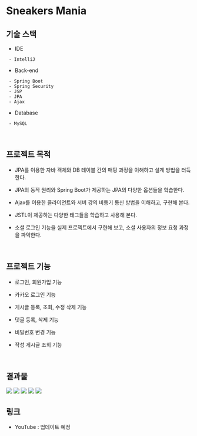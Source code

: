 # Sneakers Mania

## 기술 스택
* IDE
```
 - IntelliJ
```
* Back-end
```
 - Spring Boot
 - Spring Security
 - JSP
 - JPA
 - Ajax
```
* Database
```
 - MySQL
```
</br>

## 프로젝트 목적
* JPA를 이용한 자바 객체와 DB 테이블 간의 매핑 과정을 이해하고 설계 방법을 터득한다.

* JPA의 동작 원리와 Spring Boot가 제공하는 JPA의 다양한 옵션들을 학습한다.

* Ajax를 이용한 클라이언트와 서버 강의 비동기 통신 방법을 이해하고, 구현해 본다.

* JSTL이 제공하는 다양한 태그들을 학습하고 사용해 본다.

* 소셜 로그인 기능을 실제 프로젝트에서 구현해 보고, 소셜 사용자의 정보 요청 과정을 파악한다.
</br>

## 프로젝트 기능
* 로그인, 회원가입 기능

* 카카오 로그인 기능

* 게시글 등록, 조회, 수정 삭제 기능

* 댓글 등록, 삭제 기능

* 비밀번호 변경 기능

* 작성 게시글 조회 기능
</br>

## 결과물
<img src="https://user-images.githubusercontent.com/61148914/144741522-83c7253d-8f47-47d2-847f-1dd133b837d3.png" style="zoom:100%;">

<img src="https://user-images.githubusercontent.com/61148914/144741560-dd631678-0775-4a41-8ee9-d07f32b551f0.png" style="zoom:100%;">

<img src="https://user-images.githubusercontent.com/61148914/144741569-6da5da57-0f2d-47df-8ade-d436def5e52e.png" style="zoom:100%;">

<img src="https://user-images.githubusercontent.com/61148914/144741575-ad29b290-4d6f-4ad1-9919-b98e7c4655fe.png" style="zoom:100%;">

<img src="https://user-images.githubusercontent.com/61148914/144741583-bdea2172-e578-4442-ab13-8e68e0c3cf15.png" style="zoom:100%;">
</br>

## 링크
* YouTube : 업데이트 예정
